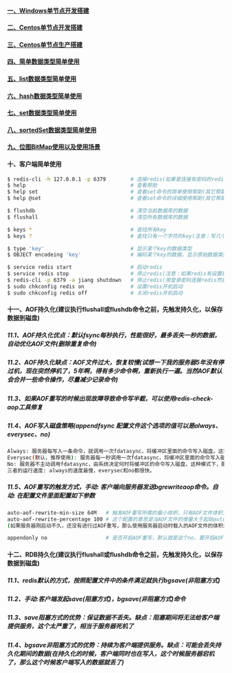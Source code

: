 #### [一、Windows单节点开发搭建][1]
#### [二、Centos单节点开发搭建][2]
#### [三、Centos单节点生产搭建][3]
#### [四、简单数据类型简单使用][5]
#### [五、list数据类型简单使用][6]
#### [六、hash数据类型简单使用][7]
#### [七、set数据类型简单使用][8]
#### [八、sortedSet数据类型简单使用][9]
#### [九、位图BitMap使用以及使用场景][10]
#### 十、客户端简单使用
```bash
$ redis-cli -h 127.0.0.1 -p 6379        # 连接redis(如果是连接有密码的redis，在连接成功后，输入 auth，再输入密码即可)
$ help                                  # 查看帮助
$ help set                              # 查看set命令的简单使用帮助(其它帮助命令同理)
$ help @set                             # 查看set命令的详细使用帮助(其它帮助命令同理)

$ flushdb                               # 清空当前数据库的数据
$ flushall                              # 清空所有数据库的数据

$ keys *                                # 查找所有key
$ keys ?                                # 查找只有一个字符的key(注意：写几个?号代表查找几个字符的key)

$ type 'key'                            # 显示某个key的数据类型
$ OBJECT encodeing 'key'                # 编码某个key的数据，显示原始数据类型

$ service redis start                   # 启动redis
$ service redis stop                    # 停止redis(注意：如果redis有设置密码，该命令无法停止redis)
$ redis-cli -p 6379 -a jiang shutdown   # 停止redis(用登录密码连接redis然后执行shutdown停止redis)
$ sudo chkconfig redis on               # 设置redis开机启动
$ sudo chkconfig redis off              # 关闭redis开机启动
```
#### 十一、AOF持久化(建议执行flushall或flushdb命令之前，先触发持久化，以保存数据到磁盘)
##### 11.1、AOF持久化优点：默认fsync每秒执行，性能很好，最多丢失一秒的数据，自动优化AOF文件(删除重复命令)
##### 11.2、AOF持久化缺点：AOF文件过大，恢复较慢(试想一下我的服务器5年没有停过机，现在突然停机了，5年啊，得有多少命令啊，重新执行一遍。当然AOF默认会合并一些命令操作，尽量减少记录命令)
##### 11.3、如果AOF重写的时候出现故障导致命令写半截，可以使用redis-check-aop工具修复
##### 11.4、AOF写入磁盘策略(appendfsync 配置文件这个选项的值可以是always、everysec、no)
```bash
Always: 服务器每写入一条命令，就调用一次fdatasync，将缓冲区里面的命令写入磁盘。这种模式下，服务器出现故障，基本也不会丢失任何已经成功执行的命令数据。
Everysec(默认，推荐使用): 服务器每一秒调用一次fdatasync，将缓冲区里面的命令写入磁盘，这种模式下，服务器出现故障，最多丢失一秒内的执行的命令数据。
No: 服务器不主动调用fdatasync，由系统决定何时将缓冲区的命令写入磁盘，这种模式下，服务器遭遇以外停机时，丢失命令的数据时不确定的。
三者的运行速度: always的速度最慢，everysec和no都很快。
```
##### 11.5、AOF重写的触发方式，手动: 客户端向服务器发送bgrewriteaop命令。自动: 在配置文件里面配置如下参数
```bash
auto-aof-rewrite-min-size 64M   # 触发AOF重写所需的最小体积，只有AOF文件体积大于等于这个值时才会考虑是否进行AOF重写(这个选项用于避免过小的AOF文件进行重写)
auto-aof-rewrite-percentage 100 # 这个配置的意思是当AOF文件的增量大于起始auto-aof-rewrite-min-size的100%时(就是文件大小翻了一倍)，才会触发AOF重写
(如果服务器刚启动不久，还没有进行过AOF重写，那么使用服务器启动时载入的AOF文件的体积来作为基准值)，将auto-aof-rewrite-percentage设为0表示关闭自动重写AOF

appendonly no                   # 是否开启AOF重写，默认就是这个no，要开启AOF的话改为yes，RDB将停止
```

#### 十二、RDB持久化(建议执行flushall或flushdb命令之前，先触发持久化，以保存数据到磁盘)
##### 11.1、redis默认的方式，按照配置文件中的条件满足就执行bgsave(非阻塞方式)
##### 11.2、手动:客户端发起save(阻塞方式)，bgsave(非阻塞方式)命令
##### 11.3、save阻塞方式的优势：保证数据不丢失。缺点：阻塞期间将无法给客户端提供服务，这个太严重了，相当于服务器死机了
##### 11.4、bgsave非阻塞方式的优势：持续为客户端提供服务。缺点：可能会丢失持久化期间的数据(在持久化的时候，客户端同时也在写入，这个时候服务器宕机了，那么这个时候客户端写入的数据就丢了)

[1]: https://github.com/MicrosoftArchive/redis/releases
[2]: https://github.com/firechiang/redis-test/tree/master/docs/centos-single-node-install-dev.md
[3]: https://github.com/firechiang/redis-test/tree/master/docs/centos-single-node-install-prod.md
[5]: https://github.com/firechiang/redis-test/tree/master/docs/string-use.md
[6]: https://github.com/firechiang/redis-test/tree/master/docs/list-use.md
[7]: https://github.com/firechiang/redis-test/tree/master/docs/hash-use.md
[8]: https://github.com/firechiang/redis-test/tree/master/docs/set-use.md
[9]: https://github.com/firechiang/redis-test/tree/master/docs/sortedset-use.md
[10]: https://github.com/firechiang/redis-test/tree/master/docs/bitmap-use.md
